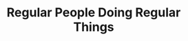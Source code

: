 ---
pid: MP46
title: Regular People Doing Regular Things
location_transcription: Could be anywhere
zipcode: '19148'
outside_phl: 
neighborhood: Whitman,Pennsport,South Philadelphia
age: '58'
age_range: 50-59
instagram: 
image_file_name: MP_46.jpg
proposal_transcription: |-
  Statues of regular people doing regular things. Maybe Random Acts of Kindness or maybe just being.
  Get it? Regular People Regular Things.
topic: Inclusivity,Philadelphia
topic_summary: 0, 0
type: Sculpture Statue
keywords_other: 
credit: Cee Heard
image_labels: |-
  Here aer 2 examples:
  This is Emily. She is a teacher and a mother. She looks forward to payday
  This is Jimmy. He sweeps in front of his house.
twitter: 
facebook: 
permalink: "/monuments/mp46/"
layout: item-page
---